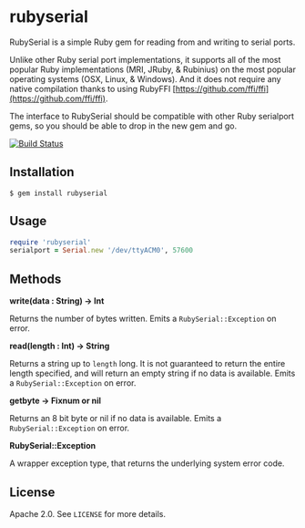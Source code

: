 # rubyserial

RubySerial is a simple Ruby gem for reading from and writing to serial ports. 

Unlike other Ruby serial port implementations, it supports all of the most popular Ruby implementations (MRI, JRuby, & Rubinius) on the most popular operating systems (OSX, Linux, & Windows). And it does not require any native compilation thanks to using RubyFFI [https://github.com/ffi/ffi](https://github.com/ffi/ffi).

The interface to RubySerial should be compatible with other Ruby serialport gems, so you should be able to drop in the new gem and go.

[![Build Status](https://travis-ci.org/hybridgroup/rubyserial.svg)](https://travis-ci.org/hybridgroup/rubyserial)

## Installation

    $ gem install rubyserial

## Usage

```ruby
require 'rubyserial'
serialport = Serial.new '/dev/ttyACM0', 57600
```

## Methods

**write(data : String) -> Int**

Returns the number of bytes written.
Emits a `RubySerial::Exception` on error.

**read(length : Int) -> String**

Returns a string up to `length` long. It is not guaranteed to return the entire
length specified, and will return an empty string if no data is
available. Emits a `RubySerial::Exception` on error.

**getbyte -> Fixnum or nil**

Returns an 8 bit byte or nil if no data is available. 
Emits a `RubySerial::Exception` on error.

**RubySerial::Exception**

A wrapper exception type, that returns the underlying system error code.

## License

Apache 2.0. See `LICENSE` for more details.
